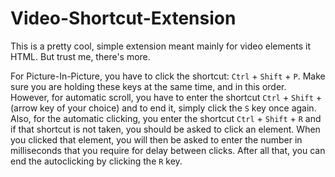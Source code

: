 # Video-Shortcut-Extension
This is a pretty cool, simple extension meant mainly for video elements it HTML. But trust me, there's more.

For Picture-In-Picture, you have to click the shortcut: <code>Ctrl</code> + <code>Shift</code> + <code>P</code>. 
Make sure you are holding these keys at the same time, and in this order.
However, for automatic scroll, you have to enter the shortcut <code>Ctrl</code> + <code>Shift</code> + (arrow key of your choice) and to end it, simply click the <code>S</code> key once again.
Also, for the automatic clicking, you enter the shortcut <code>Ctrl</code> + <code>Shift</code> + <code>R</code> and if that shortcut is not taken, you should be asked to click an element. 
When you clicked that element, you will then be asked to enter the number in milliseconds that you require for delay between clicks. 
After all that, you can end the autoclicking by clicking the <code>R</code> key.
